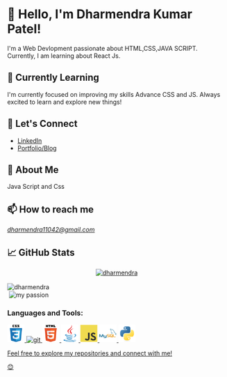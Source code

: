 # 👋 Hello, I'm Dharmendra Kumar Patel!

I'm a Web Devlopment passionate about HTML,CSS,JAVA SCRIPT. Currently, I am learning about React Js.

## 🌱 Currently Learning

I'm currently focused on improving my skills Advance CSS and JS. Always excited to learn and explore new things!

## 🤝 Let's Connect

- [LinkedIn](https://www.linkedin.com/in/dharmendra-kumar-patel-b84b50266/)
- [Portfolio/Blog](https://yourportfolio.com)

## 💬 About Me

Java Script and Css

## 📫 How to reach me 
*dharmendra11042@gmail.com*

## 📈 GitHub Stats
<p align="center"> <a href="https://github.com/ryo-ma/github-profile-trophy"><img src="https://github-profile-trophy.vercel.app/?username=dharmendra1104" alt="dharmendra" /></a> </p>
<p><img align="center" src="https://github-readme-streak-stats.herokuapp.com/?user=dharmendra1104&" alt="dharmendra" /><br>
&nbsp;<img align="center" src="https://github-readme-stats.vercel.app/api?username=dharmendra1104&show_icons=true&locale=en" alt="my passion" /></p>
<!-- <p><img align="right" src="https://github-readme-stats.vercel.app/api/top-langs?username=dharmendra1104&show_icons=true&locale=en&layout=compact" alt="#" /></p> -->

<h3 align="left">Languages and Tools:</h3>
<p align="left"> <a href="https://www.w3schools.com/css/" target="_blank" rel="noreferrer"> <img src="https://raw.githubusercontent.com/devicons/devicon/master/icons/css3/css3-original-wordmark.svg" alt="css3" width="40" height="40"/> </a> <a href="https://git-scm.com/" target="_blank" rel="noreferrer"> <img src="https://www.vectorlogo.zone/logos/git-scm/git-scm-icon.svg" alt="git" width="40" height="40"/> </a> <a href="https://www.w3.org/html/" target="_blank" rel="noreferrer"> <img src="https://raw.githubusercontent.com/devicons/devicon/master/icons/html5/html5-original-wordmark.svg" alt="html5" width="40" height="40"/> </a> <a href="https://www.java.com" target="_blank" rel="noreferrer"> <img src="https://raw.githubusercontent.com/devicons/devicon/master/icons/java/java-original.svg" alt="java" width="40" height="40"/> </a> <a href="https://developer.mozilla.org/en-US/docs/Web/JavaScript" target="_blank" rel="noreferrer"> <img src="https://raw.githubusercontent.com/devicons/devicon/master/icons/javascript/javascript-original.svg" alt="javascript" width="40" height="40"/> </a> <a href="https://www.mysql.com/" target="_blank" rel="noreferrer"> <img src="https://raw.githubusercontent.com/devicons/devicon/master/icons/mysql/mysql-original-wordmark.svg" alt="mysql" width="40" height="40"/> </a> <a href="https://www.python.org" target="_blank" rel="noreferrer"> <img src="https://raw.githubusercontent.com/devicons/devicon/master/icons/python/python-original.svg" alt="python" width="40" height="40"/> </a> <a href="https://sass-lang.com" target="_blank" rel="noreferrer"> 

Feel free to explore my repositories and connect with me!

 😊
